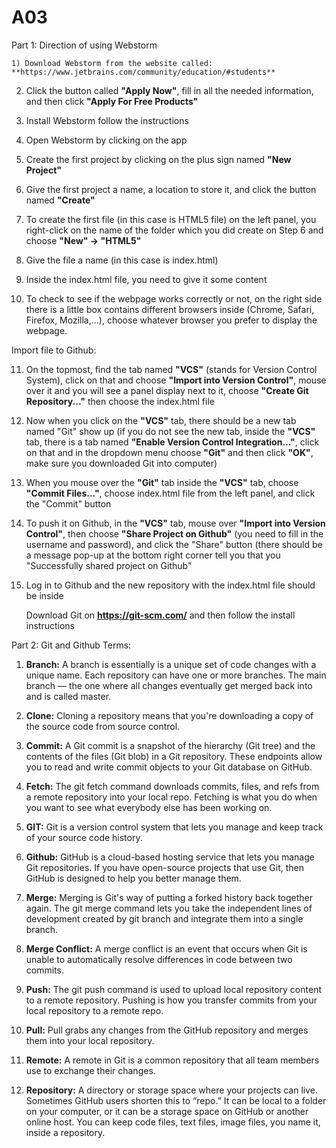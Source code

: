# A03
Part 1: Direction of using Webstorm

    1) Download Webstorm from the website called: **https://www.jetbrains.com/community/education/#students**

  2) Click the button called **"Apply Now"**, fill in all the needed information, and then click **"Apply For Free Products"** 

  3) Install Webstorm follow the instructions

  4) Open Webstorm by clicking on the app

  5) Create the first project by clicking on the plus sign named **"New Project"**

  6) Give the first project a name, a location to store it, and click the button named **"Create"**

  7) To create the first file (in this case is HTML5 file) on the left panel, you right-click on the name of the folder which you did create on Step 6 and choose 
     **"New" -> "HTML5"**

  8) Give the file a name (in this case is index.html)

  9) Inside the index.html file, you need to give it some content

  10) To check to see if the webpage works correctly or not, on the right side there is a little box contains different browsers inside (Chrome, Safari, Firefox,         Mozilla,...), choose whatever browser you prefer to display the webpage.

Import file to Github:

  11) On the topmost, find the tab named **"VCS"** (stands for Version Control System), click on that and choose **"Import into Version Control"**, mouse over it and you         will see a panel display next to it, choose **"Create Git Repository..."** then choose the index.html file

  12) Now when you click on the **"VCS"** tab, there should be a new tab named "Git" show up (if you do not see the new tab, inside the **"VCS"** tab, there is a tab named       **"Enable Version Control Integration..."**, click on that and in the dropdown menu choose **"Git"** and then click **"OK"**, make sure you downloaded Git into computer)

  13) When you mouse over the **"Git"** tab inside the **"VCS"** tab, choose **"Commit Files..."**, choose index.html file from the left panel, and click the "Commit" button

  14) To push it on Github, in the **"VCS"** tab, mouse over **"Import into Version Control"**, then choose **"Share Project on Github"** (you need to fill in the username and       password), and click the "Share" button (there should be a message pop-up at the bottom right corner tell you that you "Successfully shared project on Github"

  15) Log in to Github and the new repository with the index.html file should be inside

      Download Git on **https://git-scm.com/** and then follow the install instructions

Part 2: Git and Github Terms:

1)	**Branch:** A branch is essentially is a unique set of code changes with a unique name. Each repository can have one or more branches. The main branch — the one where all changes eventually get merged back into and is called master.

2)	**Clone:** Cloning a repository means that you're downloading a copy of the source code from source control. 

3)	**Commit:** A Git commit is a snapshot of the hierarchy (Git tree) and the contents of the files (Git blob) in a Git repository. These endpoints allow you to read and write commit objects to your Git database on GitHub.

4)	**Fetch:** The git fetch command downloads commits, files, and refs from a remote repository into your local repo. Fetching is what you do when you want to see what everybody else has been working on.

5)	**GIT:** Git is a version control system that lets you manage and keep track of your source code history.

6)	**Github:** GitHub is a cloud-based hosting service that lets you manage Git repositories. If you have open-source projects that use Git, then GitHub is designed to help you better manage them.

7)	**Merge:** Merging is Git's way of putting a forked history back together again. The git merge command lets you take the independent lines of development created by git branch and integrate them into a single branch.

8)	**Merge Conflict:** A merge conflict is an event that occurs when Git is unable to automatically resolve differences in code between two commits.

9)	**Push:** The git push command is used to upload local repository content to a remote repository. Pushing is how you transfer commits from your local repository to a remote repo.

10)	**Pull:** Pull grabs any changes from the GitHub repository and merges them into your local repository.

11)	**Remote:** A remote in Git is a common repository that all team members use to exchange their changes.

12)	**Repository:** A directory or storage space where your projects can live. Sometimes GitHub users shorten this to “repo.” It can be local to a folder on your computer, or it can be a storage space on GitHub or another online host. You can keep code files, text files, image files, you name it, inside a repository.
